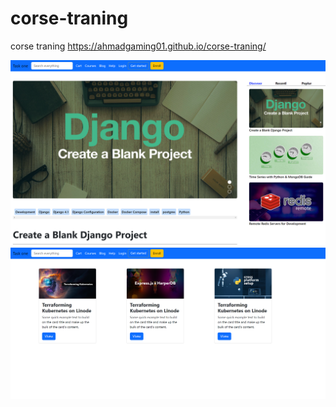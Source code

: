# corse-traning
corse traning
https://ahmadgaming01.github.io/corse-traning/

![](screenshot.png)
![](screensht2.png)
